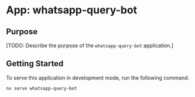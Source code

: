 # App: whatsapp-query-bot

## Purpose

[TODO: Describe the purpose of the `whatsapp-query-bot` application.]

## Getting Started

To serve this application in development mode, run the following command:

```bash
nx serve whatsapp-query-bot
```

